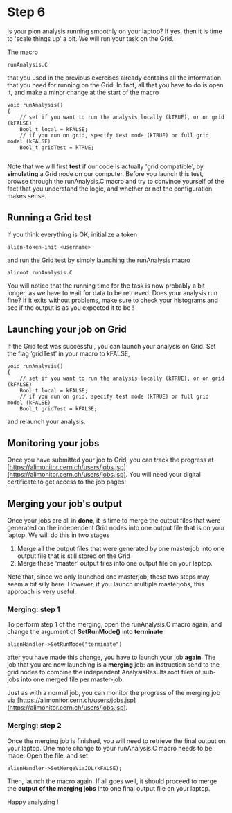 # Step 6


Is your pion analysis running smoothly on your laptop? If yes, then it is time to 'scale things up' a bit. We will run your task on the Grid. 

The macro
```
runAnalysis.C
```
that you used in the previous exercises already contains all the information that you need for running on the Grid. In fact, all that you have to do is open it, and make a minor change at the start of the macro
```
void runAnalysis()
{
    // set if you want to run the analysis locally (kTRUE), or on grid (kFALSE)
    Bool_t local = kFALSE;
    // if you run on grid, specify test mode (kTRUE) or full grid model (kFALSE)
    Bool_t gridTest = kTRUE;
    
```
Note that we will first **test** if our code is actually 'grid compatible', by **simulating** a Grid node on our computer. Before you launch this test, browse through the runAnalysis.C macro and try to convince yourself of the fact that you understand the logic, and whether or not the configuration makes sense.

## Running a Grid test


If you think everything is OK, initialize a token 
```
alien-token-init <username>
```
and run the Grid test by simply launching the runAnalysis macro
```
aliroot runAnalysis.C
```

You will notice that the running time for the task is now probably a bit longer, as we have to wait for data to be retrieved. Does your analysis run fine? If it exits without problems, make sure to check your histograms and see if the output is as you expected it to be !

## Launching your job on Grid


If the Grid test was successful, you can launch your analysis on Grid. Set the flag ’gridTest’ in your macro to kFALSE,
```
void runAnalysis()
{
    // set if you want to run the analysis locally (kTRUE), or on grid (kFALSE)
    Bool_t local = kFALSE;
    // if you run on grid, specify test mode (kTRUE) or full grid model (kFALSE)
    Bool_t gridTest = kFALSE;

```
and relaunch your analysis. 

## Monitoring your jobs

Once you have submitted your job to Grid, you can track the progress at [https://alimonitor.cern.ch/users/jobs.jsp](https://alimonitor.cern.ch/users/jobs.jsp). You will need your digital certificate to get access to the job pages!

## Merging your job's output

Once your jobs are all in **done**, it is time to merge the output files that were generated on the independent Grid nodes into one output file that is on your laptop. We will do this in two stages

1. Merge all the output files that were generated by one masterjob into one output file that is still stored on the Grid
2. Merge these 'master' output files into one output file on your laptop. 

Note that, since we only launched one masterjob, these two steps may seem a bit silly here. However, if you launch multiple masterjobs, this approach is very useful. 


### Merging: step 1

To perform step 1 of the merging, open the runAnalysis.C macro again, and change the argument of **SetRunMode()** into **terminate**

```
alienHandler->SetRunMode("terminate")
```
after you have made this change, you have to launch your job **again**. The job that you are now launching is a **merging** job: an instruction send to the grid nodes to combine the independent AnalysisResults.root files of sub-jobs into one merged file per master-job. 

Just as with a normal job, you can monitor the progress of the merging job via [https://alimonitor.cern.ch/users/jobs.jsp](https://alimonitor.cern.ch/users/jobs.jsp). 

### Merging: step 2

Once the merging job is finished, you will need to retrieve the final output on your laptop. One more change to your runAnalysis.C macro needs to be made. Open the file, and set
```
alienHandler->SetMergeViaJDL(kFALSE);
```
Then, launch the macro again. If all goes well, it should proceed to merge the **output of the merging jobs** into one final output file on your laptop. 


Happy analyzing ! 

